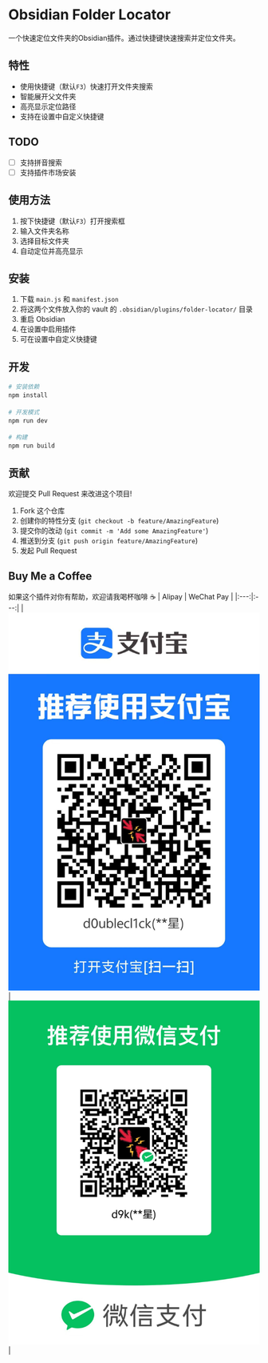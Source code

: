 # Obsidian Folder Locator

一个快速定位文件夹的Obsidian插件。通过快捷键快速搜索并定位文件夹。

## 特性

- 使用快捷键（默认`F3`）快速打开文件夹搜索
- 智能展开父文件夹
- 高亮显示定位路径
- 支持在设置中自定义快捷键

## TODO

- [ ] 支持拼音搜索
- [ ] 支持插件市场安装

## 使用方法

1. 按下快捷键（默认`F3`）打开搜索框
2. 输入文件夹名称
3. 选择目标文件夹
4. 自动定位并高亮显示

## 安装

1. 下载 `main.js` 和 `manifest.json`
2. 将这两个文件放入你的 vault 的 `.obsidian/plugins/folder-locator/` 目录
3. 重启 Obsidian
4. 在设置中启用插件
5. 可在设置中自定义快捷键

## 开发

```bash
# 安装依赖
npm install

# 开发模式
npm run dev

# 构建
npm run build
```

## 贡献

欢迎提交 Pull Request 来改进这个项目!

1. Fork 这个仓库
2. 创建你的特性分支 (`git checkout -b feature/AmazingFeature`)
3. 提交你的改动 (`git commit -m 'Add some AmazingFeature'`)
4. 推送到分支 (`git push origin feature/AmazingFeature`)
5. 发起 Pull Request

## Buy Me a Coffee

如果这个插件对你有帮助，欢迎请我喝杯咖啡 ☕
| Alipay | WeChat Pay |
|:---:|:---:|
| ![支付宝收款码](assets/alipay.jpg) | ![微信收款码](assets/wechat.jpg) |